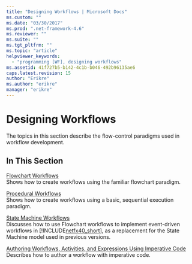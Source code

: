 ```yaml
---
title: "Designing Workflows | Microsoft Docs"
ms.custom: ""
ms.date: "03/30/2017"
ms.prod: ".net-framework-4.6"
ms.reviewer: ""
ms.suite: ""
ms.tgt_pltfrm: ""
ms.topic: "article"
helpviewer_keywords: 
  - "programming [WF], designing workflows"
ms.assetid: 41f727b5-b142-4c1b-b046-492b96135ae6
caps.latest.revision: 15
author: "Erikre"
ms.author: "erikre"
manager: "erikre"
---
```

# Designing Workflows
The topics in this section describe the flow-control paradigms used in workflow development.  
  
## In This Section  
 [Flowchart Workflows](../../../docs/framework/wf/flowchart-workflows.md)  
 Shows how to create workflows using the familiar flowchart paradigm.  
  
 [Procedural Workflows](../../../docs/framework/wf/procedural-workflows.md)  
 Shows how to create workflows using a basic, sequential execution paradigm.  
  
 [State Machine Workflows](../../../docs/framework/wf/state-machine-workflows.md)  
 Discusses how to use Flowchart workflows to implement event-driven workflows in [!INCLUDE[netfx40_short](../../../includes/netfx40-short-md.md)], as a replacement for the State Machine model used in previous versions.  
  
 [Authoring Workflows, Activities, and Expressions Using Imperative Code](../../../docs/framework/wf/authoring-workflows-activities-and-expressions-using-imperative-code.md)  
 Describes how to author a workflow with imperative code.